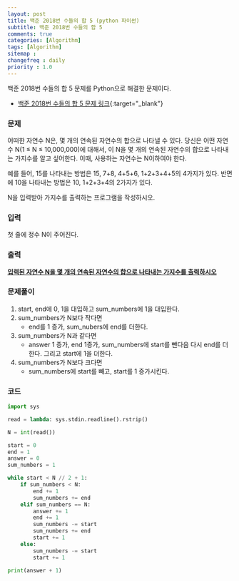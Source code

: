 ```yaml
---
layout: post
title: 백준 2018번 수들의 합 5 (python 파이썬)
subtitle: 백준 2018번 수들의 합 5
comments: true
categories: [Algorithm]
tags: [Algorithm]
sitemap :
changefreq : daily
priority : 1.0
---
```

백준 2018번 수들의 합 5 문제를 Python으로 해결한 문제이다.  

* [백준 2018번 수들의 합 5 문제 링크](https://www.acmicpc.net/problem/2018){:target="_blank"}


### 문제 
어떠한 자연수 N은, 몇 개의 연속된 자연수의 합으로 나타낼 수 있다. 당신은 어떤 자연수 N(1 ≤ N ≤ 10,000,000)에 대해서, 이 N을 몇 개의 연속된 자연수의 합으로 나타내는 가지수를 알고 싶어한다. 이때, 사용하는 자연수는 N이하여야 한다.

예를 들어, 15를 나타내는 방법은 15, 7+8, 4+5+6, 1+2+3+4+5의 4가지가 있다. 반면에 10을 나타내는 방법은 10, 1+2+3+4의 2가지가 있다.

N을 입력받아 가지수를 출력하는 프로그램을 작성하시오.


### 입력
첫 줄에 정수 N이 주어진다.


### 출력
**<u>입력된 자연수 N을 몇 개의 연속된 자연수의 합으로 나타내는 가지수를 출력하시오</u>**


### 문제풀이
1. start, end에 0, 1을 대입하고 sum_numbers에 1을 대입한다.
2. sum_numbers가 N보다 작다면
    *  end를 1 증가, sum_nubers에 end를 더한다.
3. sum_numbers가 N과 같다면
    * answer 1 증가, end 1증가, sum_numbers에 start를 뺀다음 다시 end를 더한다. 그리고 start에 1을 더한다.
4. sum_numbers가 N보다 크다면
    * sum_numbers에 start를 빼고, start를 1 증가시킨다.


### 코드
```python
import sys

read = lambda: sys.stdin.readline().rstrip()

N = int(read())

start = 0
end = 1
answer = 0
sum_numbers = 1

while start < N // 2 + 1:
    if sum_numbers < N:
        end += 1
        sum_numbers += end
    elif sum_numbers == N:
        answer += 1
        end += 1
        sum_numbers -= start
        sum_numbers += end
        start += 1
    else:
        sum_numbers -= start
        start += 1

print(answer + 1)
```
